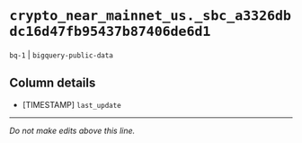 # `crypto_near_mainnet_us._sbc_a3326dbdc16d47fb95437b87406de6d1`
`bq-1` | `bigquery-public-data`

## Column details
* [TIMESTAMP] `last_update`

-------------------------------------------------------------------------------
*Do not make edits above this line.*
